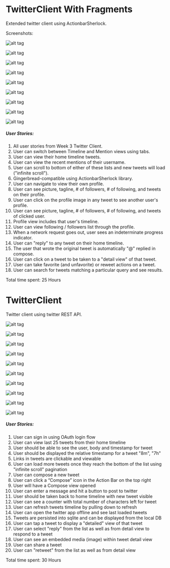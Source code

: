 TwitterClient With Fragments
============================

Extended twitter client using ActionbarSherlock.


Screenshots:

![alt tag](https://raw.githubusercontent.com/nidhi1608/TwitterClient/master/Screenshots/1.png)


![alt tag](https://raw.githubusercontent.com/nidhi1608/TwitterClient/master/Screenshots/2.png)


![alt tag](https://raw.githubusercontent.com/nidhi1608/TwitterClient/master/Screenshots/3.png)


![alt tag](https://raw.githubusercontent.com/nidhi1608/TwitterClient/master/Screenshots/4.png)


![alt tag](https://raw.githubusercontent.com/nidhi1608/TwitterClient/master/Screenshots/5.png)


![alt tag](https://raw.githubusercontent.com/nidhi1608/TwitterClient/master/Screenshots/6.png)


![alt tag](https://raw.githubusercontent.com/nidhi1608/TwitterClient/master/Screenshots/7.png)


![alt tag](https://raw.githubusercontent.com/nidhi1608/TwitterClient/master/Screenshots/8.png)


![alt tag](https://raw.githubusercontent.com/nidhi1608/TwitterClient/master/Screenshots/9.png)



##### User Stories:
1. All user stories from Week 3 Twitter Client.
2. User can switch between Timeline and Mention views using tabs.
3. User can view their home timeline tweets.
4. User can view the recent mentions of their username.
5. User can scroll to bottom of either of these lists and new tweets will load ("infinite scroll").
6. Gingerbread-compatible using ActionbarSherlock library.
7. User can navigate to view their own profile.
8. User can see picture, tagline, # of followers, # of following, and tweets on their profile.
9. User can click on the profile image in any tweet to see another user's profile.
10. User can see picture, tagline, # of followers, # of following, and tweets of clicked user.
11. Profile view includes that user's timeline.
12. User can view following / followers list through the profile.
13. When a network request goes out, user sees an indeterminate progress indicator.
14. User can "reply" to any tweet on their home timeline.
15. The user that wrote the original tweet is automatically "@" replied in compose.
16. User can click on a tweet to be taken to a "detail view" of that tweet.
17. User can take favorite (and unfavorite) or reweet actions on a tweet.
18. User can search for tweets matching a particular query and see results.



Total time spent: 25 Hours







TwitterClient
=============

Twitter client using twitter REST API.


![alt tag](https://raw.githubusercontent.com/nidhi1608/TwitterClient/master/Screenshots/Screenshot_2014-04-01-18-05-11.png)


![alt tag](https://raw.githubusercontent.com/nidhi1608/TwitterClient/master/Screenshots/Screenshot_2014-04-01-18-05-27.png)


![alt tag](https://raw.githubusercontent.com/nidhi1608/TwitterClient/master/Screenshots/Screenshot_2014-04-01-18-06-21.png)


![alt tag](https://raw.githubusercontent.com/nidhi1608/TwitterClient/master/Screenshots/Screenshot_2014-04-01-18-07-30.png)


![alt tag](https://raw.githubusercontent.com/nidhi1608/TwitterClient/master/Screenshots/Screenshot_2014-04-01-18-06-38.png)


![alt tag](https://raw.githubusercontent.com/nidhi1608/TwitterClient/master/Screenshots/Screenshot_2014-04-01-18-06-45.png)


![alt tag](https://raw.githubusercontent.com/nidhi1608/TwitterClient/master/Screenshots/Screenshot_2014-04-01-18-06-55.png)


![alt tag](https://raw.githubusercontent.com/nidhi1608/TwitterClient/master/Screenshots/Screenshot_2014-04-01-18-07-04.png)


![alt tag](https://raw.githubusercontent.com/nidhi1608/TwitterClient/master/Screenshots/Screenshot_2014-04-01-18-07-13.png)


![alt tag](https://raw.githubusercontent.com/nidhi1608/TwitterClient/master/Screenshots/Screenshot_2014-04-01-18-07-24.png)


##### User Stories:
1. User can sign in using OAuth login flow
2. User can view last 25 tweets from their home timeline
3. User should be able to see the user, body and timestamp for tweet
4. User should be displayed the relative timestamp for a tweet "8m", "7h"
5. Links in tweets are clickable and viewable
6. User can load more tweets once they reach the bottom of the list using "infinite scroll" pagination
7. User can compose a new tweet
8. User can click a “Compose” icon in the Action Bar on the top right
9. User will have a Compose view opened
10. User can enter a message and hit a button to post to twitter
11. User should be taken back to home timeline with new tweet visible
12. User can see a counter with total number of characters left for tweet
13. User can refresh tweets timeline by pulling down to refresh
14.  User can open the twitter app offline and see last loaded tweets
15.  Tweets are persisted into sqlite and can be displayed from the local DB
16.  User can tap a tweet to display a "detailed" view of that tweet
17.  User can select "reply" from the list as well as from detail view to respond to a tweet 
18.  User can see an embedded media (image) within tweet detail view
19.  User can share a tweet
20.  User can "retweet" from the list as well as from detail view


Total time spent: 30 Hours
